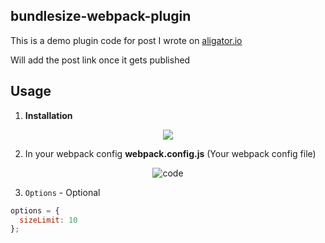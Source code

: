## bundlesize-webpack-plugin

This is a demo plugin code for post I wrote on [aligator.io](https://alligator.io/)

Will add the post link once it gets published

## Usage

1. **Installation**

<p align="center" >
    <img src="https://imgur.com/yA8RpjI.png" />
</p>

2. In your webpack config
   **webpack.config.js** (Your webpack config file)

<p align="center">
<img src="https://imgur.com/ZaKqM28.png" alt="code" />
</p>

3. `Options` - Optional

```js
options = {
  sizeLimit: 10
};
```
